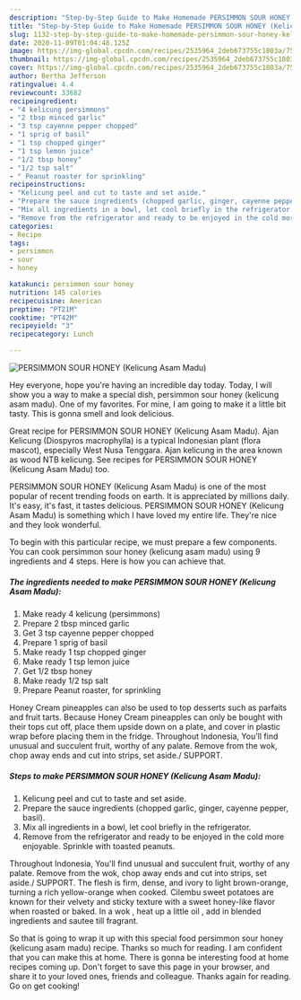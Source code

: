 ```yaml
---
description: "Step-by-Step Guide to Make Homemade PERSIMMON SOUR HONEY (Kelicung Asam Madu)"
title: "Step-by-Step Guide to Make Homemade PERSIMMON SOUR HONEY (Kelicung Asam Madu)"
slug: 1132-step-by-step-guide-to-make-homemade-persimmon-sour-honey-kelicung-asam-madu
date: 2020-11-09T01:04:48.125Z
image: https://img-global.cpcdn.com/recipes/2535964_2deb673755c1803a/751x532cq70/persimmon-sour-honey-kelicung-asam-madu-recipe-main-photo.jpg
thumbnail: https://img-global.cpcdn.com/recipes/2535964_2deb673755c1803a/751x532cq70/persimmon-sour-honey-kelicung-asam-madu-recipe-main-photo.jpg
cover: https://img-global.cpcdn.com/recipes/2535964_2deb673755c1803a/751x532cq70/persimmon-sour-honey-kelicung-asam-madu-recipe-main-photo.jpg
author: Bertha Jefferson
ratingvalue: 4.4
reviewcount: 33682
recipeingredient:
- "4 kelicung persimmons"
- "2 tbsp minced garlic"
- "3 tsp cayenne pepper chopped"
- "1 sprig of basil"
- "1 tsp chopped ginger"
- "1 tsp lemon juice"
- "1/2 tbsp honey"
- "1/2 tsp salt"
- " Peanut roaster for sprinkling"
recipeinstructions:
- "Kelicung peel and cut to taste and set aside."
- "Prepare the sauce ingredients (chopped garlic, ginger, cayenne pepper, basil)."
- "Mix all ingredients in a bowl, let cool briefly in the refrigerator."
- "Remove from the refrigerator and ready to be enjoyed in the cold more enjoyable. Sprinkle with toasted peanuts."
categories:
- Recipe
tags:
- persimmon
- sour
- honey

katakunci: persimmon sour honey 
nutrition: 145 calories
recipecuisine: American
preptime: "PT21M"
cooktime: "PT42M"
recipeyield: "3"
recipecategory: Lunch

---
```



![PERSIMMON SOUR HONEY (Kelicung Asam Madu)](https://img-global.cpcdn.com/recipes/2535964_2deb673755c1803a/751x532cq70/persimmon-sour-honey-kelicung-asam-madu-recipe-main-photo.jpg)

Hey everyone, hope you're having an incredible day today. Today, I will show you a way to make a special dish, persimmon sour honey (kelicung asam madu). One of my favorites. For mine, I am going to make it a little bit tasty. This is gonna smell and look delicious.

Great recipe for PERSIMMON SOUR HONEY (Kelicung Asam Madu). Ajan Kelicung (Diospyros macrophylla) is a typical Indonesian plant (flora mascot), especially West Nusa Tenggara. Ajan kelicung in the area known as wood NTB kelicung. See recipes for PERSIMMON SOUR HONEY (Kelicung Asam Madu) too.

PERSIMMON SOUR HONEY (Kelicung Asam Madu) is one of the most popular of recent trending foods on earth. It is appreciated by millions daily. It's easy, it's fast, it tastes delicious. PERSIMMON SOUR HONEY (Kelicung Asam Madu) is something which I have loved my entire life. They're nice and they look wonderful.


To begin with this particular recipe, we must prepare a few components. You can cook persimmon sour honey (kelicung asam madu) using 9 ingredients and 4 steps. Here is how you can achieve that.

<!--inarticleads1-->

##### The ingredients needed to make PERSIMMON SOUR HONEY (Kelicung Asam Madu):

1. Make ready 4 kelicung (persimmons)
1. Prepare 2 tbsp minced garlic
1. Get 3 tsp cayenne pepper chopped
1. Prepare 1 sprig of basil
1. Make ready 1 tsp chopped ginger
1. Make ready 1 tsp lemon juice
1. Get 1/2 tbsp honey
1. Make ready 1/2 tsp salt
1. Prepare  Peanut roaster, for sprinkling


Honey Cream pineapples can also be used to top desserts such as parfaits and fruit tarts. Because Honey Cream pineapples can only be bought with their tops cut off, place them upside down on a plate, and cover in plastic wrap before placing them in the fridge. Throughout Indonesia, You&#39;ll find unusual and succulent fruit, worthy of any palate. Remove from the wok, chop away ends and cut into strips, set aside./ SUPPORT. 

<!--inarticleads2-->

##### Steps to make PERSIMMON SOUR HONEY (Kelicung Asam Madu):

1. Kelicung peel and cut to taste and set aside.
1. Prepare the sauce ingredients (chopped garlic, ginger, cayenne pepper, basil).
1. Mix all ingredients in a bowl, let cool briefly in the refrigerator.
1. Remove from the refrigerator and ready to be enjoyed in the cold more enjoyable. Sprinkle with toasted peanuts.


Throughout Indonesia, You&#39;ll find unusual and succulent fruit, worthy of any palate. Remove from the wok, chop away ends and cut into strips, set aside./ SUPPORT. The flesh is firm, dense, and ivory to light brown-orange, turning a rich yellow-orange when cooked. Cilembu sweet potatoes are known for their velvety and sticky texture with a sweet honey-like flavor when roasted or baked. In a wok , heat up a little oil , add in blended ingredients and sautee till fragrant. 

So that is going to wrap it up with this special food persimmon sour honey (kelicung asam madu) recipe. Thanks so much for reading. I am confident that you can make this at home. There is gonna be interesting food at home recipes coming up. Don't forget to save this page in your browser, and share it to your loved ones, friends and colleague. Thanks again for reading. Go on get cooking!
